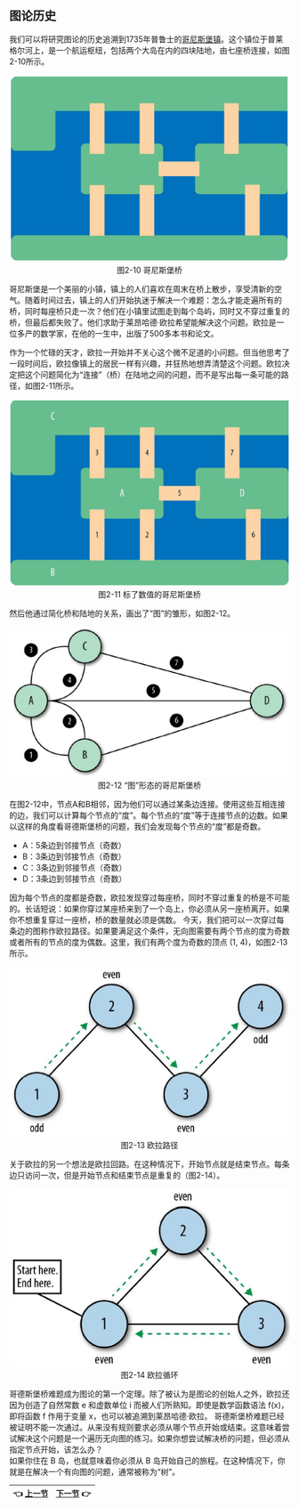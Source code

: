 ## 图论历史
我们可以将研究图论的历史追溯到1735年普鲁士的[哥尼斯堡镇](http://bit.ly/2AQhU47)。这个镇位于普莱格尔河上，是一个航运枢纽，包括两个大岛在内的四块陆地，由七座桥连接，如图2-10所示。
<p align="center">
  <img src="Image/2-10.png"><br>
  图2-10 哥尼斯堡桥<br>
</p>
  
哥尼斯堡是一个美丽的小镇，镇上的人们喜欢在周末在桥上散步，享受清新的空气。随着时间过去，镇上的人们开始执迷于解决一个难题：怎么才能走遍所有的桥，同时每座桥只走一次？他们在小镇里试图走到每个岛屿，同时又不穿过重复的桥，但最后都失败了。他们求助于莱昂哈德·欧拉希望能解决这个问题。欧拉是一位多产的数学家，在他的一生中，出版了500多本书和论文。
  
作为一个忙碌的天才，欧拉一开始并不关心这个微不足道的小问题。但当他思考了一段时间后，欧拉像镇上的居民一样有兴趣，并狂热地想弄清楚这个问题。欧拉决定把这个问题简化为“连接”（桥）在陆地之间的问题，而不是写出每一条可能的路径，如图2-11所示。
<p align="center">
  <img src="Image/2-11.png"><br>
  图2-11 标了数值的哥尼斯堡桥<br>
</p>
  
然后他通过简化桥和陆地的关系，画出了“图”的雏形，如图2-12。
<p align="center">
  <img src="Image/2-12.png"><br>
  图2-12 “图”形态的哥尼斯堡桥<br>
</p>
  
在图2-12中，节点A和B相邻，因为他们可以通过某条边连接。使用这些互相连接的边，我们可以计算每个节点的“度”。每个节点的“度”等于连接节点的边数。如果以这样的角度看哥德斯堡桥的问题，我们会发现每个节点的“度”都是奇数。
* A：5条边到邻接节点（奇数）
* B：3条边到邻接节点（奇数）
* C：3条边到邻接节点（奇数）
* D：3条边到邻接节点（奇数）
  
因为每个节点的度都是奇数，欧拉发现穿过每座桥，同时不穿过重复的桥是不可能的。长话短说：如果你穿过某座桥来到了一个岛上，你必须从另一座桥离开。如果你不想重复穿过一座桥，桥的数量就必须是偶数。 
今天，我们把可以一次穿过每条边的图称作欧拉路径。如果要满足这个条件，无向图需要有两个节点的度为奇数或者所有的节点的度为偶数。这里，我们有两个度为奇数的顶点 (1, 4)，如图2-13所示。
<p align="center">
  <img src="Image/2-13.png"><br>
  图2-13 欧拉路径<br>
</p>
  
关于欧拉的另一个想法是欧拉回路。在这种情况下，开始节点就是结束节点。每条边只访问一次，但是开始节点和结束节点是重复的（图2-14）。
<p align="center">
  <img src="Image/2-14.png"><br>
  图2-14 欧拉循环<br>
</p>
  
哥德斯堡桥难题成为图论的第一个定理。除了被认为是图论的创始人之外，欧拉还因为创造了自然常数 e 和虚数单位 i 而被人们所熟知。即使是数学函数语法 f(x)，即将函数 f 作用于变量 x，也可以被追溯到莱昂哈德·欧拉。 
哥德斯堡桥难题已经被证明不能一次通过。从来没有规则要求必须从哪个节点开始或结束。这意味着尝试解决这个问题是一个遍历无向图的练习。如果你想尝试解决桥的问题，但必须从指定节点开始，该怎么办？  
如果你住在 B 岛，也就意味着你必须从 B 岛开始自己的旅程。在这种情况下，你就是在解决一个有向图的问题，通常被称为“树”。 
  
| :point_left: [上一节](/ch02_01.md) | [下一节](/ch02_03.md) :point_right: |
| - | - |
